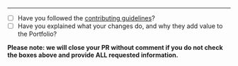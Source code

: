 -----

- [ ] Have you followed the [contributing guidelines](https://github.com/nicokempe/Portfolio/blob/production/docs/contributing.md)?
- [ ] Have you explained what your changes do, and why they add value to the Portfolio?

**Please note: we will close your PR without comment if you do not check the boxes above and provide ALL requested information.**
